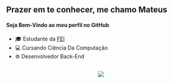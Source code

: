 ## Prazer em te conhecer, me chamo Mateus
#### Seja Bem-Vindo ao meu perfil no GitHub

- 🎓 Estudante da [FEI](https://portal.fei.edu.br)
- 💻 Cursando Ciência Da Computação
- ⚙️ Desenvolvedor Back-End

<br>

<div align="center" display: flex>
  <a href="https://github.com/MatMarana/github-readme-stats">
    <img src="https://github-readme-stats.vercel.app/api/top-langs/?username=MatMarana&layout=donut&theme=dracula&locale=pt-br">
  </a>
</div>

